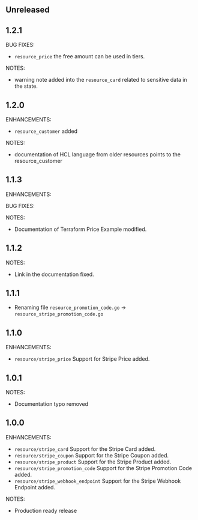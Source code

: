 ## Unreleased

## 1.2.1

BUG FIXES:

* `resource_price` the free amount can be used in tiers.

NOTES:

* warning note added into the `resource_card` related to sensitive data in the state.


## 1.2.0

ENHANCEMENTS:

* `resource_customer` added

NOTES:

* documentation of HCL language from older resources points to the resource_customer

## 1.1.3

ENHANCEMENTS:

BUG FIXES:

NOTES:

* Documentation of Terraform Price Example modified.

## 1.1.2

NOTES:

* Link in the documentation fixed.

## 1.1.1

* Renaming file `resource_promotion_code.go` -> `resource_stripe_promotion_code.go`

## 1.1.0

ENHANCEMENTS:

* `resource/stripe_price` Support for Stripe Price added.

## 1.0.1

NOTES:

* Documentation typo removed

## 1.0.0

ENHANCEMENTS:

* `resource/stripe_card` Support for the Stripe Card added.
* `resource/stripe_coupon` Support for the Stripe Coupon added.
* `resource/stripe_product` Support for the Stripe Product added.
* `resource/stripe_promotion_code` Support for the Stripe Promotion Code added.
* `resource/stripe_webhook_endpoint` Support for the Stripe Webhook Endpoint added.

NOTES:

* Production ready release
